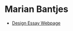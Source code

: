 # Marian Bantjes

- [Design Essay Webpage](http://evamariagarcia.github.io/marianbantjes/marianbantjes.html) 
